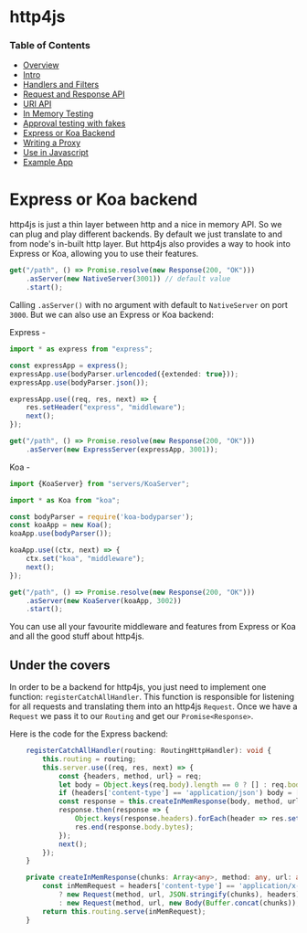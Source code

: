 # http4js

### Table of Contents

- [Overview](/http4js/#basics)
- [Intro](/http4js/Intro/#intro)
- [Handlers and Filters](/http4js/Handlers-and-filters/#handlers-and-filters)
- [Request and Response API](/http4js/Request-and-response-api/#request-and-response-api)
- [URI API](/http4js/Uri-api/#uri-api)
- [In Memory Testing](/http4js/In-memory-testing/#in-memory-testing)
- [Approval testing with fakes](/http4js/Approval-testing-with-fakes/#approval-testing-with-fakes)
- [Express or Koa Backend](/http4js/Express-or-koa-backend/#express-or-koa-backend)
- [Writing a Proxy](/http4js/Proxy/#proxy)
- [Use in Javascript](/http4js/Use-in-javascript/#how-to-require-and-use-http4js-in-js)
- [Example App](https://github.com/TomShacham/http4js-eg)

# Express or Koa backend

http4js is just a thin layer between http and a nice in memory API. So
we can plug and play different backends. By default we just translate 
to and from node's in-built http layer. But http4js also provides a 
way to hook into Express or Koa, allowing you to use their features.

```typescript
get("/path", () => Promise.resolve(new Response(200, "OK")))
    .asServer(new NativeServer(3001)) // default value
    .start();
```

Calling `.asServer()` with no argument with default to `NativeServer` on port `3000`.
But we can also use an Express or Koa backend:
 
Express -

```typescript
import * as express from "express";

const expressApp = express();
expressApp.use(bodyParser.urlencoded({extended: true}));
expressApp.use(bodyParser.json());

expressApp.use((req, res, next) => {
    res.setHeader("express", "middleware");
    next();
});

get("/path", () => Promise.resolve(new Response(200, "OK")))
    .asServer(new ExpressServer(expressApp, 3001));

```

Koa -

```typescript
import {KoaServer} from "servers/KoaServer";

import * as Koa from "koa";

const bodyParser = require('koa-bodyparser');
const koaApp = new Koa();
koaApp.use(bodyParser());

koaApp.use((ctx, next) => {
    ctx.set("koa", "middleware");
    next();
});

get("/path", () => Promise.resolve(new Response(200, "OK")))
    .asServer(new KoaServer(koaApp, 3002))
    .start();
```

You can use all your favourite middleware and features from Express or Koa
and all the good stuff about http4js. 

## Under the covers

In order to be a backend for http4js, you just need to implement one 
function: `registerCatchAllHandler`. This function is responsible for 
listening for all requests and translating them into an http4js `Request`.
Once we have a `Request` we pass it to our `Routing` and get our 
`Promise<Response>`. 

Here is the code for the Express backend:

```typescript
    registerCatchAllHandler(routing: RoutingHttpHandler): void {
        this.routing = routing;
        this.server.use((req, res, next) => {
            const {headers, method, url} = req;
            let body = Object.keys(req.body).length == 0 ? [] : req.body;
            if (headers['content-type'] == 'application/json') body = [Buffer.from(JSON.stringify(body))];
            const response = this.createInMemResponse(body, method, url, headers);
            response.then(response => {
                Object.keys(response.headers).forEach(header => res.setHeader(header, response.headers[header]));
                res.end(response.body.bytes);
            });
            next();
        });
    }

    private createInMemResponse(chunks: Array<any>, method: any, url: any, headers: any): Promise<Response> {
        const inMemRequest = headers['content-type'] == 'application/x-www-form-urlencoded'
            ? new Request(method, url, JSON.stringify(chunks), headers).withForm(chunks)
            : new Request(method, url, new Body(Buffer.concat(chunks)), headers);
        return this.routing.serve(inMemRequest);
    }
```